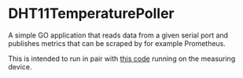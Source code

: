 # DHT11TemperaturePoller

A simple GO application that reads data from a given serial port and publishes
metrics that can be scraped by for example Prometheus.

This is intended to run in pair with [this code](https://github.com/fowlie/dht11)
running on the measuring device.